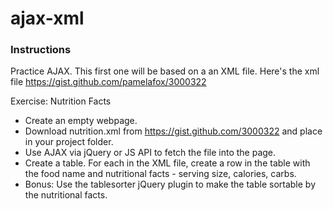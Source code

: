 # ajax-xml
### Instructions 
Practice AJAX. This first one will be based on a an XML file.
Here's the xml file https://gist.github.com/pamelafox/3000322

Exercise: Nutrition Facts

  - Create an empty webpage.
  - Download nutrition.xml from https://gist.github.com/3000322 and place in your project folder.
  - Use AJAX via jQuery or JS API to fetch the file into the page.
  - Create a table. For each <food> in the XML file, create a row in the table with the food name and nutritional facts -   serving size, calories, carbs.
  - Bonus: Use the tablesorter jQuery plugin to make the table sortable by the nutritional facts.
